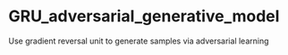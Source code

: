 # GRU_adversarial_generative_model
Use gradient reversal unit to generate samples via adversarial learning
